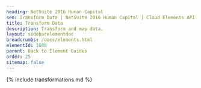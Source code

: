 ```yaml
---
heading: NetSuite 2016 Human Capital
seo: Transform Data | NetSuite 2016 Human Capital | Cloud Elements API Docs
title: Transform Data
description: Transform and map data.
layout: sidebarelementdoc
breadcrumbs: /docs/elements.html
elementId: 1688
parent: Back to Element Guides
order: 25
sitemap: false
---
```


{% include transformations.md %}
